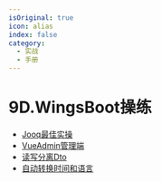 ```yaml
---
isOriginal: true
icon: alias
index: false
category:
  - 实战
  - 手册
---
```


# 9D.WingsBoot操练

* [Jooq最佳实操](./9d1.jooq-funs.md)
* [VueAdmin管理端](./9d2.vue-admin.md)
* [读写分离Dto](./9d3.dto-builder.md)
* [自动转换时间和语言](./9d4.time-lang.md)
